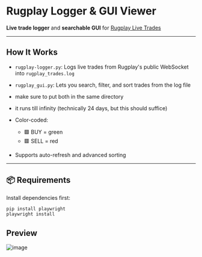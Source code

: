 #  Rugplay Logger & GUI Viewer

 **Live trade logger** and  **searchable GUI** for [Rugplay Live Trades](rugplay.com/live)

---

##  How It Works

- `rugplay-logger.py`: Logs live trades from Rugplay's public WebSocket into `rugplay_trades.log`
- `rugplay_gui.py`: Lets you search, filter, and sort trades from the log file
- make sure to put both in the same directory
- it runs till infinity (technically 24 days, but this should suffice)

- Color-coded:
  - 🟩 BUY = green
  - 🟥 SELL = red
- Supports auto-refresh and advanced sorting

---

## 📦 Requirements

Install dependencies first:

```bash
pip install playwright
playwright install
```

## Preview
![image](https://cdn.discordapp.com/attachments/1378494083730772122/1378494096913727670/64D0A4B0-E8BB-4714-A33F-0771A3F725F4.png?ex=683cce2b&is=683b7cab&hm=ba9590266780d8a909a6090f7fdae25df68d8567b4c7e2b242b6f6a0d75cc025&)
